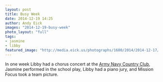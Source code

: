 ```yaml
---
layout: post
title: Busy Week
date: 2014-12-19 14:25
author: Andy Eick
images: "2014-12-19-busy-week"
photo_layout: "full"
tags: 
- jasmine
- libby
featured_image: "http://media.eick.us/photographs/1600/2014/2014-12-17/busy-week-2014-12-17-20-46-33.jpeg"
---
```

In one week Libby had a chorus concert at the [Army Navy Country Club](http://www.ancc.org/Club/Scripts/Home/home.asp), Jasmine performed in the school play, Libby had a piano jury, and Mission Focus took a team picture.

